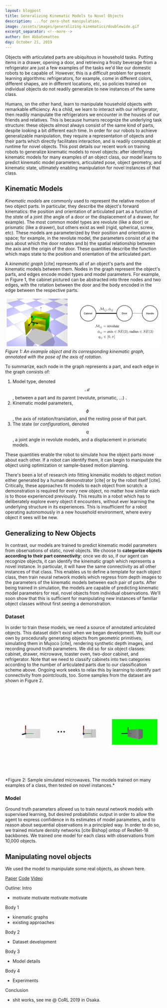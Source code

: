 ```yaml
---
layout: blogpost
title: Generalizing Kinematic Models to Novel Objects
description: ...for zero-shot manipulation.
image: /assets/images/generalizing-kinematics/doublewide.gif
excerpt_separator: <!--more-->
author: Ben Abbatematteo
day: October 21, 2019
---
```


Objects with articulated parts are ubiquitous in household tasks. Putting items in a drawer, opening a door, and retrieving a frosty beverage from a refrigerator are just a few examples of the tasks we'd like our domestic robots to be capable of. However, this is a difficult problem for present learning algorithms: refrigerators, for example, come in different colors, different shapes, are in different locations, etc, so policies trained on individual objects do not readily generalize to new instances of the same class.

Humans, on the other hand, learn to manipulate household objects with remarkable efficiency. As a child, we learn to interact with our refrigerator, then readily manipulate the refrigerators we encounter in the houses of our friends and relatives. This is because humans recognize the underlying task structure: these objects almost always consist of the same kind of parts, despite looking a bit different each time. In order for our robots to achieve generalizable manipulation, they require a representation of objects and their parts which directly facilitates interaction, and is readily computable at runtime for novel objects. This post details our recent work on training robots to generalize kinematic models to novel objects: after identifying kinematic models for many examples of an object class, our model learns to predict kinematic model parameters, articulated pose, object geometry, and kinematic state, ultimately enabling manipulation for novel instances of that class.

<!-- Humans, on the other hand, learn to manipulate household objects with remarkable efficiency. As a child, we learn to interact with our refrigerator, then readily manipulate the refrigerators we encounter in the houses of our friends and relatives.
For a robot, however, this is a difficult problem: the refrigerators are different colors, different shapes, are in different places, etc., and the agent naively fails to recognize the underlying task structure that allows humans to extrapolate so well. As such, attempting to learn these manipulation skills for a whole class of objects at the pixel level is prohibitively challenging. Our robots require a representation of objects and their parts which facilitates robust, generalizable manipulation, and is readily computable at runtime for novel objects. -->

<!--more-->  

## Kinematic Models

<!-- One such representation is a *kinematic graph* [cite], pictured below in Figure 1, which represents object parts as nodes in a graph, connected by edges detailing kinematic constraints between parts. For example, the cabinet pictured can be abstracted as the graph shown.  Edges in the graph consist of a) kinematic model type and b) kinematic model parameters. Model types are commonly revolute (like a door) or prismatic (like a drawer), but others exist as well (spherical, screw, etc.). Model parameters describe the objects forward kinematics: the position of each part as a function of the state of each joint. For example, in the revolute model, the parameters consist of a) the axis about which the part rotates and b) the spatial relationship between the axis and the origin of the part. These quantities describe the function which maps configuration (an angle in revolute mechanisms, and a displacement in prismatic mechanisms) to the position and orientation of a part. -->

*Kinematic models* are commonly used to represent the relative motion of two object parts. In particular, they describe the object's forward kinematics: the position and orientation of articulated part as a function of the *state* of a joint (the angle of a door or the displacement of a drawer, for example). The most common model types are revolute (like a door) or prismatic (like a drawer), but others exist as well (rigid, spherical, screw, etc). These models are parameterized by their position and orientation in space; for example, in the revolute model, the parameters consist of a) the axis about which the door rotates and b) the spatial relationship between the axis and the origin of the door. These quantities describe the function which maps state to the position and orientation of the articulated part.

A *kinematic graph* [cite] represents all of an object's parts and the kinematic models between them. Nodes in the graph represent the object's parts, and edges encode model types and model parameters. For example, in Figure 1, the cabinet pictured can be abstracted into three nodes and two edges, with the rotation between the door and the body encoded in the edge between the respective parts.

![kinematic graph](/assets/images/generalizing-kinematics/cabinet-graph.png)
*Figure 1: An example object and its corresponding kinematic graph, annotated with the pose of the axis of rotation.*

To summarize, each node in the graph represents a part, and each edge in the graph consists of:
1. Model type, denoted $$\mathcal{M}$$, between a part and its parent (revolute, prismatic, ...) .
2. Kinematic model parameters, $$\phi$$, the axis of rotation/translation, and the resting pose of that part.
3. The state (or *configuration*), denoted $$q$$, a joint angle in revolute models, and a displacement in prismatic models.

These quantities enable the robot to simulate how the object parts move about each other. If a robot can identify them, it can begin to manipulate the object using optimization or sample-based motion planning.

There's been a lot of research into fitting kinematic models to object motion either generated by a human demonstrator [cite] or by the robot itself [cite]. Critically, these approaches fit models to each object from scratch: a demonstration is required for every new object, no matter how similar each is to those experienced previously. This results in a robot which has to deliberately explore every object it encounters, without ever learning the underlying structure in its experiences. This is insufficient for a robot operating autonomously in a new household environment, where every object it sees will be new.

## Generalizing to New Objects

In contrast, our models are trained to predict kinematic model parameters from observations of static, novel objects. We choose to **categorize objects according to their part connectivity**; once we do so, if our agent can recognize objects, it can identify the kinematic graph which represents a novel instance. In particular, it will have the same connectivity as all other instances of that class. This enables us to define a template for each object class, then train neural network models which regress from depth images to the parameters of the kinematic models between each pair of parts. After being trained in simulation, the models are capable of predicting kinematic model parameters for real, novel objects from individual observations. We'll soon show that this is sufficient for manipulating new instances of familiar object classes without first seeing a demonstration.

### Dataset

In order to train these models, we need a source of annotated articulated objects. This dataset didn't exist when we began development. We built our own by procedurally generating objects from geometric primitives, simulating them in Mujoco [cite], rendering synthetic depth images, and recording ground truth parameters. We did so for six object classes: cabinet, drawer, microwave, toaster oven, two-door cabinet, and refrigerator. Note that we need to classify cabinets into two categories according to the number of articulated parts due to our classification scheme above. Ongoing work seeks to relax this by learning to identify part connectivity from pointclouds, too. Some samples from the dataset are shown in Figure 2.

<center>
  <img src="/assets/images/generalizing-kinematics/cartoon.gif"/>
</center>
*Figure 2: Sample simulated microwaves. The models trained on many examples of a class, then tested on novel instances.*


### Model
Ground truth parameters allowed us to train neural network models with supervised learning, but desired probabilistic output in order to allow the agent to express confidence in its estimates of model parameters, and to reason about sequential observations in a principled way. In order to do so, we trained mixture density networks [cite Bishop] ontop of ResNet-18 backbones. We trained one model for each class with observations from 10,000 objects. 

## Manipulating novel objects
We used the model to manipulate some real objects, as shown here.

[Paper]()
[Code]()
[Video]()


Outline:
Intro
  - motivate motivate motivate motivate  

Body 1
  - kinematic graphs
  - existing approaches

Body 2
  - Dataset development

Body 3
  - Model details

Body 4
  - Experiments

Conclusion
  - shit works, see me @ CoRL 2019 in Osaka.
